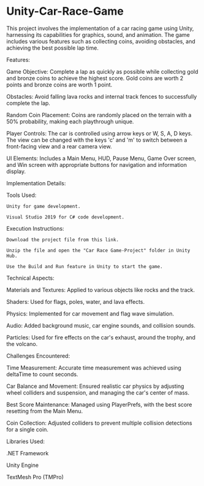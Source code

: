 # Unity-Car-Race-Game
This project involves the implementation of a car racing game using Unity, harnessing its capabilities for graphics, sound, and animation. The game includes various features such as collecting coins, avoiding obstacles, and achieving the best possible lap time.

Features:

  Game Objective: Complete a lap as quickly as possible while collecting gold and bronze coins to achieve the highest score. Gold coins are worth 2 points and bronze coins are worth 1 point.
  
  Obstacles: Avoid falling lava rocks and internal track fences to successfully complete the lap.
  
  Random Coin Placement: Coins are randomly placed on the terrain with a 50% probability, making each playthrough unique.
  
  Player Controls: The car is controlled using arrow keys or W, S, A, D keys. The view can be changed with the keys 'c' and 'm' to switch between a front-facing view and a rear camera view.
  
  UI Elements: Includes a Main Menu, HUD, Pause Menu, Game Over screen, and Win screen with appropriate buttons for navigation and information display.

Implementation Details:

  Tools Used:
  
    Unity for game development.
    
    Visual Studio 2019 for C# code development.
  
  Execution Instructions:
  
    Download the project file from this link.
    
    Unzip the file and open the "Car Race Game-Project" folder in Unity Hub.
    
    Use the Build and Run feature in Unity to start the game.

Technical Aspects:

  Materials and Textures: Applied to various objects like rocks and the track.
  
  Shaders: Used for flags, poles, water, and lava effects.
  
  Physics: Implemented for car movement and flag wave simulation.
  
  Audio: Added background music, car engine sounds, and collision sounds.
  
  Particles: Used for fire effects on the car's exhaust, around the trophy, and the volcano.

Challenges Encountered:

  Time Measurement: Accurate time measurement was achieved using deltaTime to count seconds.
  
  Car Balance and Movement: Ensured realistic car physics by adjusting wheel colliders and suspension, and managing the car's center of mass.
  
  Best Score Maintenance: Managed using PlayerPrefs, with the best score resetting from the Main Menu.
  
  Coin Collection: Adjusted colliders to prevent multiple collision detections for a single coin.

Libraries Used:

  .NET Framework
  
  Unity Engine
  
  TextMesh Pro (TMPro)
